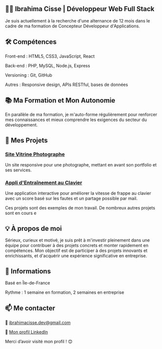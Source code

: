 ## 👨‍💻 Ibrahima Cisse | Développeur Web Full Stack
Je suis actuellement à la recherche d'une alternance de 12 mois dans le cadre de ma formation de Concepteur Développeur d'Applications.

## 🛠️ Compétences
Front-end : HTML5, CSS3, JavaScript, React

Back-end : PHP, MySQL, Node.js, Express

Versioning : Git, GitHub

Autres : Responsive design, APIs RESTful, bases de données

## 📚 Ma Formation et Mon Autonomie
En parallèle de ma formation, je m'auto-forme régulièrement pour renforcer mes connaissances et mieux comprendre les exigences du secteur du développement.

## 🚀 Mes Projets
### [Site Vitrine Photographe](https://ibrahimacisse10.github.io/AzerType/)
Un site responsive pour une photographe, mettant en avant son portfolio et ses services.

### [Appli d'Entraînement au Clavier](https://ibrahimacissedev.github.io/AzerType/)
Une application interactive pour améliorer la vitesse de frappe au clavier avec un score basé sur les fautes et un partage possible par mail.

Ces projets sont des exemples de mon travail. De nombreux autres projets sont en cours e
## 💡 À propos de moi
Sérieux, curieux et motivé, je suis prêt à m'investir pleinement dans une équipe pour contribuer à des projets concrets et monter rapidement en compétences. Mon objectif est de participer à des projets innovants et enrichissants, et d'acquérir une expérience significative en entreprise.

## 📍 Informations
Basé en Île-de-France

Rythme : 1 semaine en formation, 2 semaines en entreprise

## 📫 Me contacter
📧 ibrahimacisse.dev@gmail.com

🔗 [Mon profil LinkedIn](https://www.linkedin.com/in/ibrahima-cisse10)


Merci d’avoir visité mon profil ! 😊

